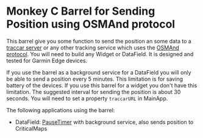 Monkey C Barrel for Sending Position using OSMAnd protocol
====================================

This barrel give you some function to send the position an some data to a [traccar server](https://www.traccar.org/) or any other tracking service which uses the [OSMAnd protocol](https://www.traccar.org/osmand/). You will need to build any Widget or DataField. It is designed and tested for Garmin Edge devices.

If you use the barrel as a background service for a DataField you will only be able to send a position every 5 minutes. This limitation is for saving battery of the devices. If you use this barrel for a widget you don't have this limitation. The suggested interval for sending the position is about 30 seconds. You
will need to set a property `traccarURL` in MainApp.

The following applications using the barrel:
  - DataField: [PauseTimer](https://github.com/britiger/PauseTimer-connectiq-cm) with background service, also sends position to CriticalMaps
